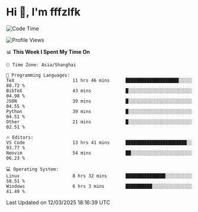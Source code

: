# Hi 👋, I'm fffzlfk

<!--START_SECTION:waka-->
![Code Time](http://img.shields.io/badge/Code%20Time-1%2C287%20hrs%2038%20mins-blue)

![Profile Views](http://img.shields.io/badge/Profile%20Views-0-blue)

📊 **This Week I Spent My Time On** 

```text
🕑︎ Time Zone: Asia/Shanghai

💬 Programming Languages: 
TeX                      11 hrs 46 mins      ████████████████████░░░░░   80.72 % 
BibTeX                   43 mins             █░░░░░░░░░░░░░░░░░░░░░░░░   04.98 % 
JSON                     39 mins             █░░░░░░░░░░░░░░░░░░░░░░░░   04.55 % 
Python                   39 mins             █░░░░░░░░░░░░░░░░░░░░░░░░   04.51 % 
Other                    21 mins             █░░░░░░░░░░░░░░░░░░░░░░░░   02.51 % 

🔥 Editors: 
VS Code                  13 hrs 41 mins      ███████████████████████░░   93.77 % 
Neovim                   54 mins             ██░░░░░░░░░░░░░░░░░░░░░░░   06.23 % 

💻 Operating System: 
Linux                    8 hrs 32 mins       ███████████████░░░░░░░░░░   58.51 % 
Windows                  6 hrs 3 mins        ██████████░░░░░░░░░░░░░░░   41.49 % 
```


 Last Updated on 12/03/2025 18:16:39 UTC
<!--END_SECTION:waka-->
